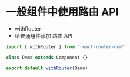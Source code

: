 # 一般组件中使用路由 API

-   withRouter
-   给普通组件添加 路由 API

```js
import { withRouter } from "react-router-dom"

class Demo extends Component {}

export default withRouter(Demo)
```
